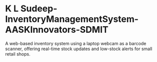 # K L Sudeep-InventoryManagementSystem-AASKInnovators-SDMIT
A web-based inventory system using a laptop webcam as a barcode scanner, offering real-time stock updates and low-stock alerts for small retail shops.
